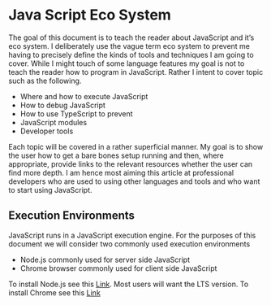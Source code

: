 # Java Script Eco System
The goal of this document is to teach the reader about JavaScript and it’s eco system. I deliberately use the vague term eco system to prevent me having to precisely define the kinds of tools and techniques I am going to cover. While I might touch of some language features my goal is not to teach the reader how to program in JavaScript. Rather I intent to cover topic such as the following.

 * Where and how to execute JavaScript
 * How to debug JavaScript
 * How to use TypeScript to prevent
 * JavaScript modules
 * Developer tools

Each topic will be covered in a rather superficial manner. My goal is to show the user how to get a bare bones setup running and then, where appropriate, provide links to the relevant resources whether the user can find more depth. I am hence most aiming this article at professional developers who are used to using other languages and tools and who want to start using JavaScript.

## Execution Environments
JavaScript runs in a JavaScript execution engine. For the purposes of this document we will consider two commonly used execution environments 

 * Node.js commonly used for server side JavaScript
 * Chrome browser commonly used for client side JavaScript

 To install Node.js see this [Link](https://nodejs.org/en). Most users will want the LTS version. To install Chrome see this [Link](https://www.google.com/intl/en_in/chrome/)


